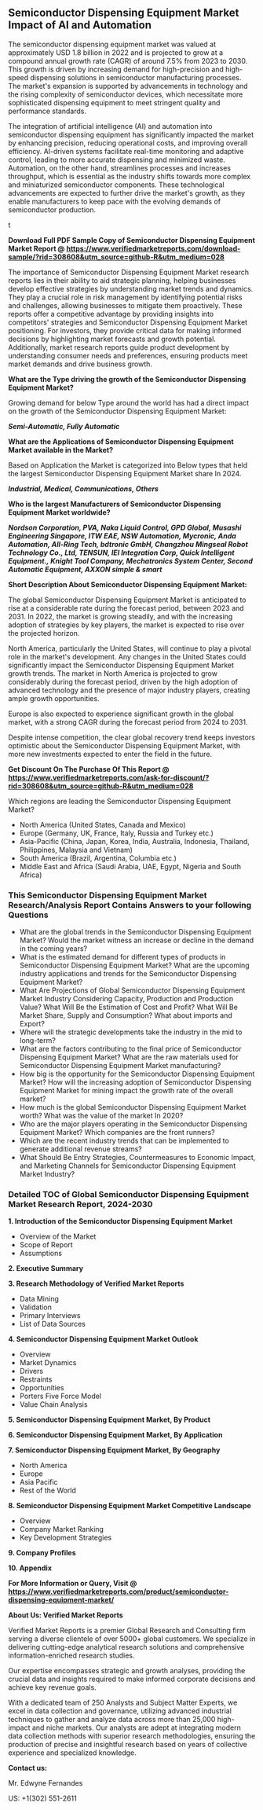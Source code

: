 <h2>Semiconductor Dispensing Equipment Market Impact of AI and Automation</h2><p>The semiconductor dispensing equipment market was valued at approximately USD 1.8 billion in 2022 and is projected to grow at a compound annual growth rate (CAGR) of around 7.5% from 2023 to 2030. This growth is driven by increasing demand for high-precision and high-speed dispensing solutions in semiconductor manufacturing processes. The market's expansion is supported by advancements in technology and the rising complexity of semiconductor devices, which necessitate more sophisticated dispensing equipment to meet stringent quality and performance standards.</p><p>The integration of artificial intelligence (AI) and automation into semiconductor dispensing equipment has significantly impacted the market by enhancing precision, reducing operational costs, and improving overall efficiency. AI-driven systems facilitate real-time monitoring and adaptive control, leading to more accurate dispensing and minimized waste. Automation, on the other hand, streamlines processes and increases throughput, which is essential as the industry shifts towards more complex and miniaturized semiconductor components. These technological advancements are expected to further drive the market's growth, as they enable manufacturers to keep pace with the evolving demands of semiconductor production.</p>t</p><p id="" class=""><strong>Download Full PDF Sample Copy of Semiconductor Dispensing Equipment Market Report @ <a href="https://www.verifiedmarketreports.com/download-sample/?rid=308608&utm_source=github-R&utm_medium=028" target="_blank">https://www.verifiedmarketreports.com/download-sample/?rid=308608&utm_source=github-R&utm_medium=028</a></strong></p><p>The importance of&nbsp;Semiconductor Dispensing Equipment Market research reports lies in their ability to aid strategic planning, helping businesses develop effective strategies by understanding market trends and dynamics. They play a crucial role in risk management by identifying potential risks and challenges, allowing businesses to mitigate them proactively. These reports offer a competitive advantage by providing insights into competitors' strategies and Semiconductor Dispensing Equipment Market positioning. For investors, they provide critical data for making informed decisions by highlighting market forecasts and growth potential. Additionally, market research reports guide product development by understanding consumer needs and preferences, ensuring products meet market demands and drive business growth.</p><p><strong>What are the&nbsp;Type driving the growth of the Semiconductor Dispensing Equipment Market?</strong></p><p id="" class="">Growing demand for below Type around the world has had a direct impact on the growth of the Semiconductor Dispensing Equipment Market:</p><em><strong>Semi-Automatic, Fully Automatic</strong></em></p><strong>What are the&nbsp;Applications&nbsp;of Semiconductor Dispensing Equipment Market available in the Market?</strong></p><p id="" class="">Based on Application the Market is categorized into Below types that held the largest Semiconductor Dispensing Equipment Market share In 2024.</p><em><strong>Industrial, Medical, Communications, Others</strong></em></p><strong>Who is the largest Manufacturers of Semiconductor Dispensing Equipment Market worldwide?</strong></p><p><em><strong>Nordson Corporation, PVA, Naka Liquid Control, GPD Global, Musashi Engineering Singapore, ITW EAE, NSW Automation, Mycronic, Anda Automation, All-Ring Tech, bdtronic GmbH, Changzhou Mingseal Robot Technology Co., Ltd, TENSUN, IEI Integration Corp, Quick Intelligent Equipment., Knight Tool Company, Mechatronics System Center, Second Automatic Equipment, AXXON simple & smart</strong></em></p><p id="" class=""><strong>Short Description About Semiconductor Dispensing Equipment Market:</strong></p><p>The global Semiconductor Dispensing Equipment Market is anticipated to rise at a considerable rate during the forecast period, between 2023 and 2031. In 2022, the market is growing steadily, and with the increasing adoption of strategies by key players, the market is expected to rise over the projected horizon.</p><p>North America, particularly the United States, will continue to play a pivotal role in the market's development. Any changes in the United States could significantly impact the Semiconductor Dispensing Equipment Market growth trends. The market in North America is projected to grow considerably during the forecast period, driven by the high adoption of advanced technology and the presence of major industry players, creating ample growth opportunities.</p><p>Europe is also expected to experience significant growth in the global market, with a strong CAGR during the forecast period from 2024 to 2031.</p><p>Despite intense competition, the clear global recovery trend keeps investors optimistic about the Semiconductor Dispensing Equipment Market, with more new investments expected to enter the field in the future.</p><p id="" class=""><strong>Get Discount On The Purchase Of This Report @ <a href="https://www.verifiedmarketreports.com/ask-for-discount/?rid=308608&utm_source=github-R&utm_medium=028" target="_blank">https://www.verifiedmarketreports.com/ask-for-discount/?rid=308608&utm_source=github-R&utm_medium=028</a></strong></p>Which regions are leading the Semiconductor Dispensing Equipment Market?</p><ul><li>North America (United States, Canada and Mexico)</li><li>Europe (Germany, UK, France, Italy, Russia and Turkey etc.)</li><li>Asia-Pacific (China, Japan, Korea, India, Australia, Indonesia, Thailand, Philippines, Malaysia and Vietnam)</li><li>South America (Brazil, Argentina, Columbia etc.)</li><li>Middle East and Africa (Saudi Arabia, UAE, Egypt, Nigeria and South Africa)</li></ul><h3 id="" class="">This Semiconductor Dispensing Equipment Market Research/Analysis Report Contains Answers to your following Questions</h3><ul><li>What are the global trends in the Semiconductor Dispensing Equipment Market? Would the market witness an increase or decline in the demand in the coming years?</li><li>What is the estimated demand for different types of products in Semiconductor Dispensing Equipment Market? What are the upcoming industry applications and trends for the Semiconductor Dispensing Equipment Market?</li><li>What Are Projections of Global Semiconductor Dispensing Equipment Market Industry Considering Capacity, Production and Production Value? What Will Be the Estimation of Cost and Profit? What Will Be Market Share, Supply and Consumption? What about imports and Export?</li><li>Where will the strategic developments take the industry in the mid to long-term?</li><li>What are the factors contributing to the final price of Semiconductor Dispensing Equipment Market? What are the raw materials used for Semiconductor Dispensing Equipment Market manufacturing?</li><li>How big is the opportunity for the Semiconductor Dispensing Equipment Market? How will the increasing adoption of Semiconductor Dispensing Equipment Market for mining impact the growth rate of the overall market?</li><li>How much is the global Semiconductor Dispensing Equipment Market worth? What was the value of the market In 2020?</li><li>Who are the major players operating in the Semiconductor Dispensing Equipment Market? Which companies are the front runners?</li><li>Which are the recent industry trends that can be implemented to generate additional revenue streams?</li><li>What Should Be Entry Strategies, Countermeasures to Economic Impact, and Marketing Channels for Semiconductor Dispensing Equipment Market Industry?</li></ul><h3 id="" class="">Detailed TOC of Global Semiconductor Dispensing Equipment Market Research Report, 2024-2030</h3><p id="" class=""><strong>1. Introduction of the Semiconductor Dispensing Equipment Market</strong></p><ul><li>Overview of the Market</li><li>Scope of Report</li><li>Assumptions</li></ul><p id="" class=""><strong>2. Executive Summary</strong></p><p id="" class=""><strong>3. Research Methodology of Verified Market Reports</strong></p><ul><li>Data Mining</li><li>Validation</li><li>Primary Interviews</li><li>List of Data Sources</li></ul><p id="" class=""><strong>4. Semiconductor Dispensing Equipment Market Outlook</strong></p><ul><li>Overview</li><li>Market Dynamics</li><li>Drivers</li><li>Restraints</li><li>Opportunities</li><li>Porters Five Force Model</li><li>Value Chain Analysis</li></ul><p id="" class=""><strong>5. Semiconductor Dispensing Equipment Market, By Product</strong></p><p id="" class=""><strong>6. Semiconductor Dispensing Equipment Market, By Application</strong></p><p id="" class=""><strong>7. Semiconductor Dispensing Equipment Market, By Geography</strong></p><ul><li>North America</li><li>Europe</li><li>Asia Pacific</li><li>Rest of the World</li></ul><p id="" class=""><strong>8. Semiconductor Dispensing Equipment Market Competitive Landscape</strong></p><ul><li>Overview</li><li>Company Market Ranking</li><li>Key Development Strategies</li></ul><p id="" class=""><strong>9. Company Profiles</strong></p><p id="" class=""><strong>10. Appendix</strong></p><p id="" class=""><strong>For More Information or Query, Visit @ <a href="https://www.verifiedmarketreports.com/product/semiconductor-dispensing-equipment-market/" target="_blank">https://www.verifiedmarketreports.com/product/semiconductor-dispensing-equipment-market/</a></strong></p><p id="" class=""><strong>About Us: Verified Market Reports</strong></p><p id="" class="">Verified Market Reports is a premier Global Research and Consulting firm serving a diverse clientele of over 5000+ global customers. We specialize in delivering cutting-edge analytical research solutions and comprehensive information-enriched research studies.</p><p id="" class="">Our expertise encompasses strategic and growth analyses, providing the crucial data and insights required to make informed corporate decisions and achieve key revenue goals.</p><p id="" class="">With a dedicated team of 250 Analysts and Subject Matter Experts, we excel in data collection and governance, utilizing advanced industrial techniques to gather and analyze data across more than 25,000 high-impact and niche markets. Our analysts are adept at integrating modern data collection methods with superior research methodologies, ensuring the production of precise and insightful research based on years of collective experience and specialized knowledge.</p><p id="" class=""><strong>Contact us:</strong></p><p id="" class="">Mr. Edwyne Fernandes</p><p id="" class="">US: +1(302) 551-2611</p>